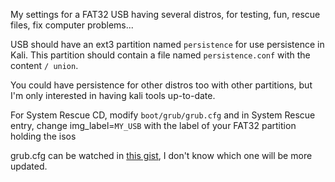 My settings for a FAT32 USB having several distros, for testing, fun, rescue files, fix computer problems...

USB should have an ext3 partition named `persistence` for use persistence in Kali. This partition should contain a file named `persistence.conf` with the content `/ union`.

You could have persistence for other distros too with other partitions, but I'm only interested in having kali tools up-to-date.

For System Rescue CD, modify `boot/grub/grub.cfg` and in System Rescue entry, change img_label=`MY_USB` with the label of your FAT32 partition holding the isos

grub.cfg can be watched in [this gist](https://gist.github.com/serginator/cd53e2703cc04f22341e), I don't know which one will be more updated.
